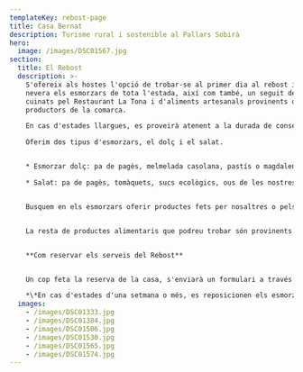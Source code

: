 ```yaml
---
templateKey: rebost-page
title: Casa Bernat
description: Turisme rural i sostenible al Pallars Sobirà
hero:
  image: /images/DSC01567.jpg
section:
  title: El Rebost
  description: >-
    S'ofereix als hostes l'opció de trobar-se al primer dia al rebost i a la
    nevera els esmorzars de tota l'estada, així com també, un seguit de plats
    cuinats pel Restaurant La Tona i d'aliments artesanals provinents de petits
    productors de la comarca.

    En cas d'estades llargues, es proveirà atenent a la durada de conservació dels productes.

    Oferim dos tipus d'esmorzars, el dolç i el salat.


    * Esmorzar dolç: pa de pagès, melmelada casolana, pastís o magdalenes casolanes, iogurt casolà, granola casolana, fruita del temps, sucs ecològics, llet, cafè i tes.

    * Salat: pa de pagès, tomàquets, sucs ecològics, ous de les nostres gallines, xolís (embotit tradicional pallarès), bull, formatges artesanals del Pallars, cafè i tes.


    Busquem en els esmorzars oferir productes fets per nosaltres o pels artesans i productors de la comarca.


    La resta de productes alimentaris que podreu trobar són provinents de Formatgeria de Gavàs, Formatgeria Montsent de Pallars, melmelades i fruits EsterriBerry, vedella de Casa Beta de Pujalt, corder de Casa Madó d'Escàs.


    **Com reservar els serveis del Rebost**


    Un cop feta la reserva de la casa, s'enviarà un formulari a través del qual podràs sol·licitar els serveis del Rebost.

    *\*En cas d'estades d'una setmana o més, es reposicionen els esmorzars cada tres dies.*
  images:
    - /images/DSC01333.jpg
    - /images/DSC01384.jpg
    - /images/DSC01506.jpg
    - /images/DSC01530.jpg
    - /images/DSC01565.jpg
    - /images/DSC01574.jpg
---
```

